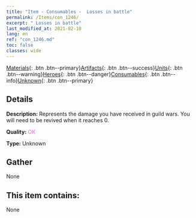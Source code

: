 ```yaml
---
title: "Item - Consumables -  Losses in battle"
permalink: /Items/con_1246/
excerpt: " Losses in battle"
last_modified_at: 2021-02-10
lang: en
ref: "con_1246.md"
toc: false
classes: wide
---
```

 [Materials](/Items/){: .btn .btn--primary}[Artifacts](/Items/Artifacts/){: .btn .btn--success}[Units](/Items/Units/){: .btn .btn--warning}[Heroes](/Items/Heroes/){: .btn .btn--danger}[Consumables](/Items/Consumables/){: .btn .btn--info}[Unknown](/Items/Unknown/){: .btn .btn--primary}

## Details
 **Description:** Represents the damage you have received in guild wars. You will need to be revived when it reaches 0.

 **Quality:** <span style="color: #DA70D6">OK</span>

 **Type:** Unknown

## Gather

  None

## This item contains:

  None

